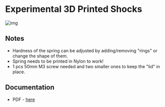 # Experimental 3D Printed Shocks

![img](https://github.com/bryancostanich/OpenRC/raw/master/Truggy/Components/Suspension/Experimental%20Shocks/Pictures/IMG_20130817_174005_preview_featured.jpg)

## Notes
 * Hardness of the spring can be adjusted by adding/removing "rings" or change the shape of them.
 * Spring needs to be printed in Nylon to work!
 * 1 pcs 50mm M3 screw needed and two smaller ones to keep the "lid" in place.
 
## Documentation
 * PDF - [here](https://github.com/bryancostanich/OpenRC/blob/master/Truggy/Components/Suspension/Experimental%20Shocks/Documentation/OpenRC%20Experimental%20Shocks.pdf)